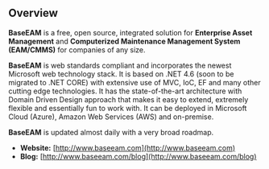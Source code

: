 ## Overview

**BaseEAM** is a free, open source, integrated solution for **Enterprise Asset Management** and **Computerized Maintenance Management System (EAM/CMMS)** for companies of any size. 

**BaseEAM** is web standards compliant and incorporates the newest Microsoft web technology stack. It is based on .NET 4.6 (soon to be migrated to .NET CORE) with extensive use of MVC, IoC, EF and many other cutting edge technologies. It has the state-of-the-art architecture with Domain Driven Design approach that makes it easy to extend, extremely flexible and essentially fun to work with. It can be deployed in Microsoft Cloud (Azure), Amazon Web Services (AWS) and on-premise.

**BaseEAM** is updated almost daily with a very broad roadmap.

* **Website:** [http://www.baseeam.com](http://www.baseeam.com)
* **Blog:** [http://www.baseeam.com/blog](http://www.baseeam.com/blog)
